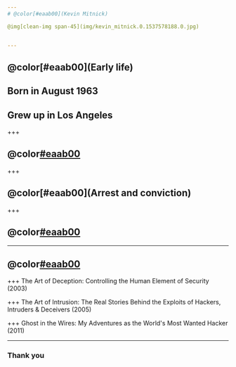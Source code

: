 ```yaml
---
# @color[#eaab00](Kevin Mitnick)

@img[clean-img span-45](img/kevin_mitnick.0.1537578188.0.jpg)


---
```

## @color[#eaab00](Early life)
<h2>Born in August 1963</h2>
<h2>Grew up in Los Angeles</h2>

+++
## @color[#eaab00](First "crime")

+++
## @color[#eaab00](Arrest and conviction)

+++
## @color[#eaab00](Consulting)

---
## @color[#eaab00](Books)

+++
The Art of Deception: Controlling the Human Element of Security
(2003)

+++
The Art of Intrusion: The Real Stories Behind the Exploits of Hackers, Intruders & Deceivers
(2005)

+++
Ghost in the Wires: My Adventures as the World's Most Wanted Hacker
(2011)

---
### Thank you
